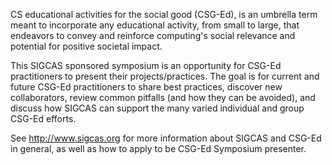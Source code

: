 CS educational activities for the social good (CSG-Ed), is an umbrella term meant to incorporate any educational activity, from small to large, that endeavors to convey and reinforce computing's social relevance and potential for positive societal impact. 

This SIGCAS sponsored symposium is an opportunity for CSG-Ed practitioners to present their projects/practices. The goal is for current and future CSG-Ed practitioners to share best practices, discover new collaborators, review common pitfalls (and how they can be avoided), and discuss how SIGCAS can support the many varied individual and group CSG-Ed efforts.

See <a href="http://www.sigcas.org">http://www.sigcas.org</a> for more information about SIGCAS and CSG-Ed in general, as well as how to apply to be CSG-Ed Symposium presenter.
